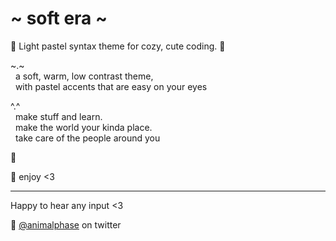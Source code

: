 # \~ soft era \~

🌸 Light pastel syntax theme for cozy, cute coding. 🌱

<!-- ![soft era syntax theme screenshot](screenshot.png) -->

\~.\~
<br>&nbsp;&nbsp;a soft, warm, low contrast theme,
<br>&nbsp;&nbsp;with pastel accents that are easy on your eyes

^.^
<br>&nbsp;&nbsp;make stuff and learn.
<br>&nbsp;&nbsp;make the world your kinda place.
<br>&nbsp;&nbsp;take care of the people around you

🌿


💾 enjoy <3

---

Happy to hear any input <3

💖 [@animalphase](https://twitter.com/animalphase) on twitter
